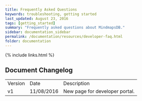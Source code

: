 ```yaml
---
title: Frequently Asked Questions
keywords: troubleshooting, getting started
last_updated: August 23, 2016
tags: [getting_started]
summary: "Frequently asked questions about MindmapsDB."
sidebar: documentation_sidebar
permalink: /documentation/resources/developer-faq.html
folder: documentation
---
```



{% include links.html %}

## Document Changelog  

<table>
    <tr>
        <td>Version</td>
        <td>Date</td>
        <td>Description</td>        
    </tr>
    <tr>
        <td>v1</td>
        <td>11/08/2016</td>
        <td>New page for developer portal.</td>        
    </tr>
    
</table>
